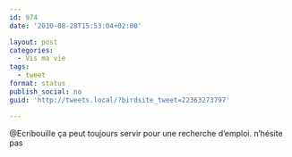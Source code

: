 ```yaml
---
id: 974
date: '2010-08-28T15:53:04+02:00'

layout: post
categories:
  - Vis ma vie
tags:
  - tweet
format: status
publish_social: no
guid: 'http://tweets.local/?birdsite_tweet=22363273797'

---
```


@Ecribouille ça peut toujours servir pour une recherche d’emploi. n’hésite pas